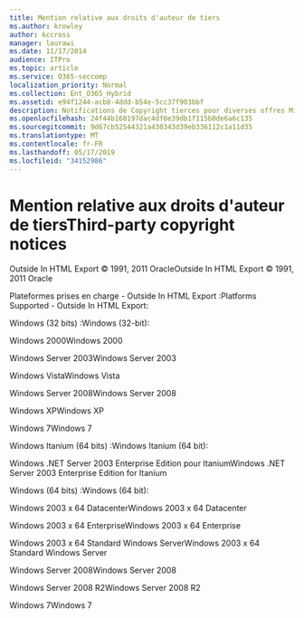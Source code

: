 ```yaml
---
title: Mention relative aux droits d'auteur de tiers
ms.author: krowley
author: kccross
manager: laurawi
ms.date: 11/17/2014
audience: ITPro
ms.topic: article
ms.service: O365-seccomp
localization_priority: Normal
ms.collection: Ent_O365_Hybrid
ms.assetid: e94f1244-acb8-4ddd-b54e-5cc37f903bbf
description: Notifications de Copyright tierces pour diverses offres Microsoft
ms.openlocfilehash: 24f44b160197dac4df0e39db1f115b0de6a6c135
ms.sourcegitcommit: 9d67cb52544321a430343d39eb336112c1a11d35
ms.translationtype: MT
ms.contentlocale: fr-FR
ms.lasthandoff: 05/17/2019
ms.locfileid: "34152986"
---
```

# <a name="third-party-copyright-notices"></a><span data-ttu-id="db431-103">Mention relative aux droits d'auteur de tiers</span><span class="sxs-lookup"><span data-stu-id="db431-103">Third-party copyright notices</span></span>

<span data-ttu-id="db431-104">Outside In HTML Export © 1991, 2011 Oracle</span><span class="sxs-lookup"><span data-stu-id="db431-104">Outside In HTML Export © 1991, 2011 Oracle</span></span>
  
<span data-ttu-id="db431-105">Plateformes prises en charge - Outside In HTML Export :</span><span class="sxs-lookup"><span data-stu-id="db431-105">Platforms Supported - Outside In HTML Export:</span></span>
  
<span data-ttu-id="db431-106">Windows (32 bits) :</span><span class="sxs-lookup"><span data-stu-id="db431-106">Windows (32-bit):</span></span>
  
<span data-ttu-id="db431-107">Windows 2000</span><span class="sxs-lookup"><span data-stu-id="db431-107">Windows 2000</span></span>
  
<span data-ttu-id="db431-108">Windows Server 2003</span><span class="sxs-lookup"><span data-stu-id="db431-108">Windows Server 2003</span></span>
  
<span data-ttu-id="db431-109">Windows Vista</span><span class="sxs-lookup"><span data-stu-id="db431-109">Windows Vista</span></span>
  
<span data-ttu-id="db431-110">Windows Server 2008</span><span class="sxs-lookup"><span data-stu-id="db431-110">Windows Server 2008</span></span>
  
<span data-ttu-id="db431-111">Windows XP</span><span class="sxs-lookup"><span data-stu-id="db431-111">Windows XP</span></span>
  
<span data-ttu-id="db431-112">Windows 7</span><span class="sxs-lookup"><span data-stu-id="db431-112">Windows 7</span></span>
  
<span data-ttu-id="db431-113">Windows Itanium (64 bits) :</span><span class="sxs-lookup"><span data-stu-id="db431-113">Windows Itanium (64 bit):</span></span>
  
<span data-ttu-id="db431-114">Windows .NET Server 2003 Enterprise Edition pour Itanium</span><span class="sxs-lookup"><span data-stu-id="db431-114">Windows .NET Server 2003 Enterprise Edition for Itanium</span></span>
  
<span data-ttu-id="db431-115">Windows (64 bits) :</span><span class="sxs-lookup"><span data-stu-id="db431-115">Windows (64 bit):</span></span>
  
<span data-ttu-id="db431-116">Windows 2003 x 64 Datacenter</span><span class="sxs-lookup"><span data-stu-id="db431-116">Windows 2003 x 64 Datacenter</span></span>
  
<span data-ttu-id="db431-117">Windows 2003 x 64 Enterprise</span><span class="sxs-lookup"><span data-stu-id="db431-117">Windows 2003 x 64 Enterprise</span></span>
  
<span data-ttu-id="db431-118">Windows 2003 x 64 Standard Windows Server</span><span class="sxs-lookup"><span data-stu-id="db431-118">Windows 2003 x 64 Standard Windows Server</span></span>
  
<span data-ttu-id="db431-119">Windows Server 2008</span><span class="sxs-lookup"><span data-stu-id="db431-119">Windows Server 2008</span></span>
  
<span data-ttu-id="db431-120">Windows Server 2008 R2</span><span class="sxs-lookup"><span data-stu-id="db431-120">Windows Server 2008 R2</span></span>
  
<span data-ttu-id="db431-121">Windows 7</span><span class="sxs-lookup"><span data-stu-id="db431-121">Windows 7</span></span>
  

